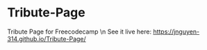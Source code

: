 # Tribute-Page
Tribute Page for Freecodecamp \n
See it live here: https://jnguyen-314.github.io/Tribute-Page/
